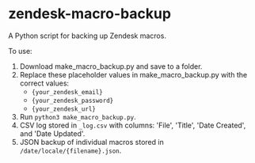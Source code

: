 # zendesk-macro-backup

A Python script for backing up Zendesk macros.

To use:

1. Download make_macro_backup.py and save to a folder.
2. Replace these placeholder values in make_macro_backup.py with the correct values:
    - `{your_zendesk_email}`
    - `{your_zendesk_password}`
    - `{your_zendesk_url}`
3. Run `python3 make_macro_backup.py`.
4. CSV log stored in `_log.csv` with columns: 'File', 'Title', 'Date Created', and 'Date Updated'.
5. JSON backup of individual macros stored in `/date/locale/{filename}.json`.
